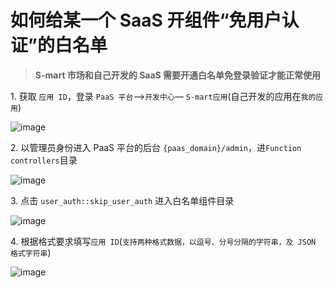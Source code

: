 # 如何给某一个 SaaS 开组件“免用户认证”的白名单

> **S-mart 市场和自己开发的 SaaS 需要开通白名单免登录验证才能正常使用**

1\. 获取 `应用 ID`，登录 `PaaS 平台`—>`开发中心`— `S-mart应用`(自己开发的应用在`我的应用`)

![image](../assets/id4.png)

2\. 以管理员身份进入 PaaS 平台的后台 `{paas_domain}/admin`，进`Function controllers`目录

![image](../assets/id1.png)

3\. 点击 `user_auth::skip_user_auth` 进入白名单组件目录

![image](../assets/id2.png)

4\. 根据格式要求填写`应用 ID`(`支持两种格式数据，以逗号、分号分隔的字符串，及 JSON 格式字符串`)

![image](../assets/id3.png)
